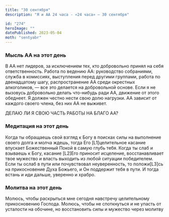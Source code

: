 ```yaml
---
title: "30 сентября"
description: "Я и АА 24 часа - «24 часа» — 30 сентября"

id: "274"
heroImage: ""
datePublished: 2023-05-04
moth: "sentyabr"
---
```


### Мысль АА на этот день

В АА нет лидеров, за исключением тех, кто добровольно принял на себя
ответственность. Работа по ведению АА: руководство собраниями, служба в
комиссиях, выступления перед другими группами, работа по двенадцатому шагу,
распространение АА среди окрестных алкоголиков, — все это делается на
добровольной основе. Если я не вызовусь добровольно делать что-нибудь ради АА,
движение от этого обеднеет. Я должен честно нести свою долю нагрузки. АА
зависит от каждого своего члена, без них АА не выживет.

ДЕЛАЮ ЛИ Я СВОЮ ЧАСТЬ РАБОТЫ НА БЛАГО АА?

### Медитация на этот день

Когда ты обращаешь свой взгляд к Богу в поисках силы на выполнение своего
долга и молча ждешь, тогда Его [L1]целительное касание впускает Божественный
Покой в самую глубь тебя. Когда ты слаб и взываешь к Богу, касание [L2]Его
приносит исцеление, восстанавливает твое мужество и власть выходить из любой
ситуации победителем. Если ты ослаб в пути или почувствовал неуверенность, то
положи[L3]сь на прикосновение Духа Божьего, и Он поддержит тебя в пути. И
тогда встань и иди дальше, уверенно и храбро.

### Молитва на этот день

Молюсь, чтобы раскрыться мне сегодня навстречу целительному прикосновению
Господа. Молюсь, чтобы не споткнуться и не упасть от усталости на обочине, но
восстановить силы и мужество через молитву
